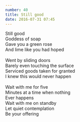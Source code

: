 ```yaml
---
number: 40
title: Still good
date: 2016-07-31 07:45
---
```


Still good<br>
Goddess of soap<br>
Gave you a green rose<br>
And lime like you had hoped<br>
<br>
Went by sliding doors<br>
Barely even touching the surface<br>
Serviced goods taken for granted<br>
I knew this would never happen<br>
<br>
Wait with me for five<br>
Minutes at a time when nothing<br>
Ever happens<br>
Wait with me on standby<br>
Let quiet contemplation<br>
Be your offering<br>